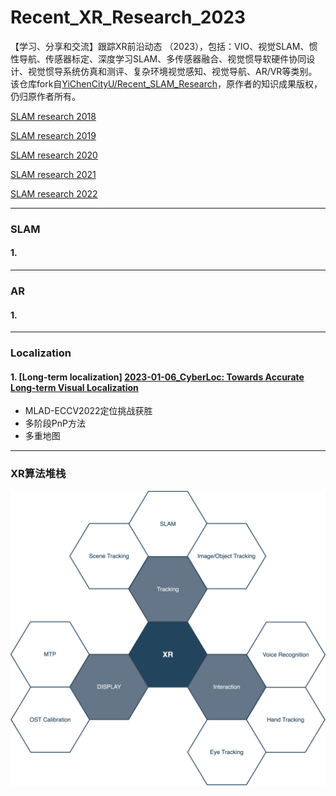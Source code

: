 
# Recent_XR_Research_2023

【学习、分享和交流】跟踪XR前沿动态 （2023），包括：VIO、视觉SLAM、惯性导航、传感器标定、深度学习SLAM、多传感器融合、视觉惯导软硬件协同设计、视觉惯导系统仿真和测评、复杂环境视觉感知、视觉导航、AR/VR等类别。  
该仓库fork自[YiChenCityU/Recent_SLAM_Research](https://github.com/YiChenCityU/Recent_SLAM_Research)，原作者的知识成果版权，仍归原作者所有。

[SLAM research 2018](https://github.com/highlightz/Recent_SLAM_Research/blob/master/SLAM_Research_2018.md)

[SLAM research 2019](https://github.com/highlightz/Recent_SLAM_Research/blob/master/SLAM_Research_2019.md)

[SLAM research 2020](https://github.com/highlightz/Recent_SLAM_Research/blob/master/SLAM_Research_2020.md)

[SLAM research 2021](https://github.com/highlightz/Recent_SLAM_Research/blob/master/SLAM_Research_2021.md)

[SLAM research 2022](https://github.com/highlightz/Recent_SLAM_Research/blob/master/SLAM_Research_2022.md)

---
### SLAM 

#### 1.


---

### AR

#### 1. 

---

### Localization

#### 1. [Long-term localization] [2023-01-06_CyberLoc: Towards Accurate Long-term Visual Localization](https://arxiv.org/pdf/2301.02403.pdf)
- MLAD-ECCV2022定位挑战获胜
- 多阶段PnP方法
- 多重地图

---

### XR算法堆栈
![XR power](XRStack.png)
